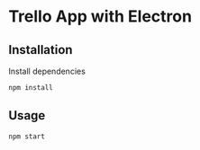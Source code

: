 # Trello App with Electron

## Installation

Install dependencies

```bash
npm install
```

## Usage

```bash
npm start
```